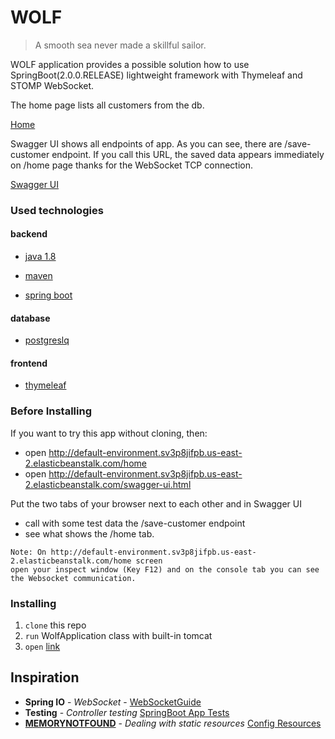 # WOLF

> A smooth sea never made a skillful sailor.


WOLF application provides a possible solution how to use SpringBoot(2.0.0.RELEASE) lightweight 
framework with Thymeleaf and STOMP WebSocket.

The home page lists all customers from the db.

[Home](/resources/home.png)

Swagger UI shows all endpoints of app. As you can see, there are /save-customer endpoint. 
If you call this URL, the saved data appears immediately on /home page thanks for the WebSocket TCP connection.

[Swagger UI](/resources/swagger-ui.png)


### Used technologies

#### backend

- [java 1.8](http://www.oracle.com/technetwork/java/javase/downloads/jdk8-downloads-2133151.html)

- [maven](https://maven.apache.org/install.html)

- [spring boot](https://spring.io/)

#### database

- [postgreslq](https://www.postgresql.org/)

#### frontend

- [thymeleaf](https://www.thymeleaf.org/)


### Before Installing

If you want to try this app without cloning, then:

- open http://default-environment.sv3p8jifpb.us-east-2.elasticbeanstalk.com/home
- open http://default-environment.sv3p8jifpb.us-east-2.elasticbeanstalk.com/swagger-ui.html

Put the two tabs of your browser next to each other and in Swagger UI 
- call with some test data the /save-customer endpoint
- see what shows the /home tab.

```
Note: On http://default-environment.sv3p8jifpb.us-east-2.elasticbeanstalk.com/home screen
open your inspect window (Key F12) and on the console tab you can see the Websocket communication.

```

### Installing

1. `clone` this repo
2. `run` WolfApplication class with built-in tomcat 
3. `open` [link](localhost:8080/home) 

## Inspiration

* **Spring IO** - *WebSocket* - [WebSocketGuide](https://spring.io/guides/gs/messaging-stomp-websocket/)
* **Testing** - *Controller testing* [SpringBoot App Tests](https://spring.io/guides/gs/testing-web/)
* **[MEMORYNOTFOUND](https://memorynotfound.com/)** - *Dealing with static resources* [Config Resources](https://memorynotfound.com/adding-static-resources-css-javascript-images-thymeleaf/)
